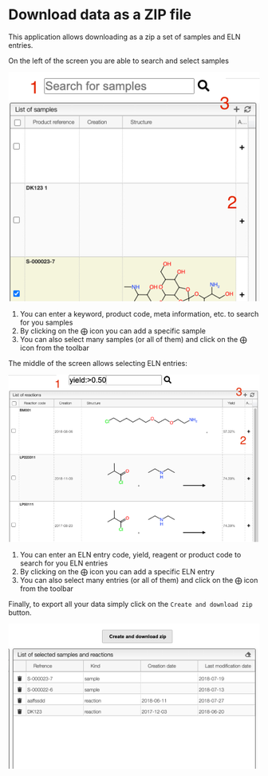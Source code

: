 # Download data as a ZIP file

This application allows downloading as a zip a set of samples and ELN entries.

On the left of the screen you are able to search and select samples

![](images/samples.png)

1. You can enter a keyword, product code, meta information, etc. to search for you samples
2. By clicking on the ⨁ icon you can add a specific sample
3. You can also select many samples (or all of them) and click on the ⨁ icon from the toolbar

The middle of the screen allows selecting ELN entries:

![](images/reactions.png)

1. You can enter an ELN entry code, yield, reagent or product code to search for you ELN entries
2. By clicking on the ⨁ icon you can add a specific ELN entry
3. You can also select many entries (or all of them) and click on the ⨁ icon from the toolbar

Finally, to export all your data simply click on the `Create and download zip` button.

![](images/export.png)
